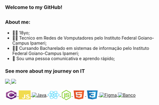 ### Welcome to my GitHub! 

##

### About me:

- 👩‍💻 18yo;
- 👩‍🎓 Tecnico em Redes de Vomputadores pelo Instituto Federal Goiano-Campus Ipameri;
- 👩‍🎓 Cursando Bacharelado em sistemas de informação pelo Instituto Federal Goiano-Campus Ipameri;
- 🎤 Sou uma pessoa comunicativa e aprendo rápido;




### See more about my journey on IT
<div>
  <a href="https://github.com/MurilloAssis>
<div>  
  <a href="https://github.com/MurilloAssis">
      <img height="170em" src="https://github-readme-stats.vercel.app/api/top-langs/?username=MurilloAssis&layout=compact&langs_count=7&theme=tokyonight"/> 
      <img height="170em" src="https://github-readme-stats.vercel.app/api?username=MurilloAssis&show_icons=true&theme=tokyonight&include_all_commits=true&count_private=true"/>
                                                                                                                                                     
</div>
                                                                                                                                                     
<div style="display: inline_block; width: fit-content"><br>
  <img align="center" alt="Csharp" height="30" width="40" src="https://raw.githubusercontent.com/devicons/devicon/master/icons/csharp/csharp-original.svg">
  <img align="center" alt="Js" height="30" width="40" src="https://raw.githubusercontent.com/devicons/devicon/master/icons/javascript/javascript-plain.svg">
  <img align="center" alt="Java" height="30" width="40" src="https://cdn.jsdelivr.net/gh/devicons/devicon/icons/java/java-original.svg" />
  <img align="center" alt="React" height="30" width="40" src="https://raw.githubusercontent.com/devicons/devicon/master/icons/react/react-original.svg">
  <img align="center" alt="NodeJS" height="35" width="35" src="https://raw.githubusercontent.com/devicons/devicon/master/icons/nodejs/nodejs-original.svg">
  <img align="center" alt="HTML" height="30" width="40" src="https://raw.githubusercontent.com/devicons/devicon/master/icons/html5/html5-original.svg">
  <img align="center" alt="CSS" height="30" width="40" src="https://raw.githubusercontent.com/devicons/devicon/master/icons/css3/css3-original.svg">
  <img align="center" alt="Figma" height="30" width="30" src="https://cdn-icons-png.flaticon.com/512/5968/5968705.png" alt="figma" title="figma" class="loaded">
  <img align="center" alt="Banco" height="35" width="35" src="https://cdn.jsdelivr.net/gh/devicons/devicon/icons/microsoftsqlserver/microsoftsqlserver-plain.svg" />
